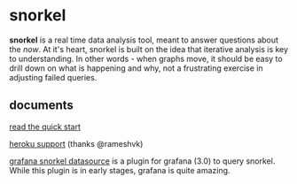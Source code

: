 snorkel
=======

<b>snorkel</b> is a real time data analysis  tool,  meant  to  answer  questions
about the *now*.  At it's heart, snorkel is built on  the  idea  that  iterative
analysis is key to understanding.  In other words - when graphs move, it  should
be easy to drill down on what is happening and why, not a frustrating  exercise
in adjusting failed queries.


documents
---------

[read the quick start](https://github.com/logV/snorkel/wiki/QuickStart)

[heroku support](https://github.com/logV/snorkel/wiki/Heroku) (thanks @rameshvk)

[grafana snorkel datasource](https://github.com/logV/grafana-snorkel-datasource) is a plugin for grafana (3.0) to query snorkel. While this plugin is in early stages, grafana is quite amazing.

